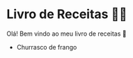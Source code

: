 # Livro de Receitas :man_cook:

Olá! Bem vindo ao meu livro de receitas :wave:

- Churrasco de frango



